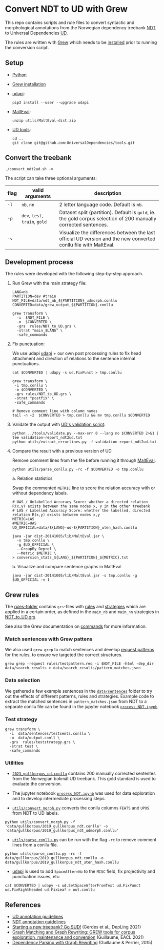 # Convert NDT to UD with Grew

This repo contains scripts and rule files to convert syntactic and morphological annotations from the Norwegian dependency treebank [NDT](https://www.nb.no/sprakbanken/en/resource-catalogue/oai-nb-no-sbr-10/) to Universal Dependencies [UD](https://universaldependencies.org/).

The rules are written with [Grew](https://grew.fr/) which needs to be [installed](https://grew.fr/usage/install/) prior to running the conversion script.

## Setup

- [Python](https://www.python.org/downloads/)
- [Grew installation](https://grew.fr/usage/install/)
- [udapi](https://udapi.github.io/):

  ``` shell
  pip3 install --user --upgrade udapi
  ```

- [MaltEval](https://www.maltparser.org/malteval.html):

  ``` shell
  unzip utils/MaltEval-dist.zip
  ```

- [UD tools](https://github.com/UniversalDependencies/tools/):

  ``` shell
  cd ..
  git clone git@github.com:UniversalDependencies/tools.git
  ```

## Convert the treebank

``` shell
./convert_ndt2ud.sh -v
```

The script can take three optional arguments:

| flag | valid arguments | description |
| ---|---|---|
| `-l` | `nb`, `nn` | 2 letter language code. Default is `nb`. |
| `-p` | `dev`, `test`, `train`, `gold` | Dataset split (partition). Default is `gold`, ie. the gold corpus selection of 200 manually corrected  sentences. |
| `-v` |  | Visualize the differences between the last official UD version and the new converted conllu file with MaltEval. |

## Development process

The rules were developed with the following step-by-step approach.

1. Run Grew with the main strategy file:

    ```shell
    LANG=nb
    PARTITION=dev #train
    NDT_FILE=data/ndt_nb_${PARTITION}_udmorph.conllu
    CONVERTED=data/grew_output_${PARTITION}.conllu

    grew transform \
      -i  $NDT_FILE \
      -o  $CONVERTED \
      -grs  rules/NDT_to_UD.grs \
      -strat "main_$LANG" \
      -safe_commands
    ```

2. Fix punctuation:

   We use udapi  [udapi](https://udapi.github.io/) + our own post processing rules to fix head attachment and direction of relations to the sentence internal punctuations.

   ``` shell
   cat $CONVERTED | udapy -s ud.FixPunct > tmp.conllu

   grew transform \
    -i tmp.conllu \
    -o $CONVERTED \
    -grs rules/NDT_to_UD.grs \
    -strat "postfix" \
    -safe_commands

   # Remove comment line with column names
   tail -n +2  $CONVERTED > tmp.conllu && mv tmp.conllu $CONVERTED
   ```

3. Validate the output with [UD's validation script](https://github.com/UniversalDependencies/tools/blob/master/validate.py):

   ``` shell
   python ../tools/validate.py --max-err 0 --lang no $CONVERTED 2>&1 | tee validation-report_ndt2ud.txt
   python utils/extract_errorlines.py -f validation-report_ndt2ud.txt
   ```

4. Compare the result with a previous version of UD

   Remove comment lines from the file before running it through [MaltEval](https://www.maltparser.org/malteval.html).

    ```shell
    python utils/parse_conllu.py -rc -f $CONVERTED -o tmp.conllu
    ```

   a. Relation statistics

      Swap the commented `METRIC` line to score the relation accuracy with or without dependency labels.

      ```shell
      # UAS / Unlabelled Accuracy Score: whether a directed relation R(x,y) exists between the same nodes x, y in the other treebank
      # LAS / Labelled Accuracy Score: whether the labelled, directed relation R(x,y) exists between nodes x,y
      METRIC=LAS
      #METRIC=UAS
      UD_OFFICIAL=data/${LANG}-ud-${PARTITION}_uten_hash.conllu

      java -jar dist-20141005/lib/MaltEval.jar \
        -s tmp.conllu \
        -g $UD_OFFICIAL \
        --GroupBy Deprel \
        --Metric $METRIC \
      > conversion_stats_${LANG}_${PARTITION}_${METRIC}.txt
      ```

   b. Visualize and compare sentence graphs in MaltEval

      ```shell
      java -jar dist-20141005/lib/MaltEval.jar -s tmp.conllu -g $UD_OFFICIAL -v 1
      ```

## Grew rules

The [rules-folder](./rules/) contains `grs`-files with [rules](https://grew.fr/doc/rule/) and [strategies](https://grew.fr/doc/grs/) which are applied in a certain order, as defined in the `main_nb` and `main_nn` strategies in [NDT_to_UD.grs](rules/NDT_to_UD.grs).

See also the Grew documentation on [commands](https://grew.fr/doc/commands/) for more information.

### Match sentences with Grew pattens

We also used `grew grep` to match sentences and develop [request patterns](https://grew.fr/doc/request/) for the rules, to ensure we targeted the correct structures.

``` shell
grew grep -request rules/testpattern.req -i $NDT_FILE -html -dep_dir data/search_results > data/search_results/pattern_matches.json
```

### Data selection

We gathered a few example sentences in the [`data/sentences`](data/sentences/) folder to try out the effects of different patterns, rules and strategies. Example code to extract the matched sentences in `pattern_matches.json` from NDT to a separate conllu file can be found in the jupyter notebook [`process_NDT.ipynb`](process_NDT.ipynb).

### Test strategy

```shell
grew transform \
  -i  data/sentences/testsents.conllu \
  -o  data/output.conll \
  -grs  rules/teststrategy.grs \
  -strat test \
  -safe_commands
```

### Utilities

- [`2023_gullkorpus_ud.conllu`](./data/gullkorpus/2023_gullkorpus_ud.conllu) contains 200 manually corrected sententes from the Norwegian bokmål UD treebank. This gold standard is used to evaluate the conversion.

- The jupyter notebook [`process_NDT.ipynb`](process_NDT.ipynb) was used for data exploration and to develop intermediate processing steps.

- [`utils/convert_morph.py`](utils/convert_morph.py) converts the conllu columns `FEATS` and `UPOS` from NDT to UD labels.

```shell
python utils/convert_morph.py -f 'data/gullkorpus/2019_gullkorpus_ndt.conllu' -o 'data/gullkorpus/2019_gullkorpus_ndt_udmorph.conllu'
```

- [`utils/parse_conllu.py`](utils/convert_morph.py) can be run with the flag `-rc` to remove comment lines from a conllu file.

``` shell
python utils/parse_conllu.py -rc -f data/gullkorpus/2019_gullkorpus_ndt.conllu -o data/gullkorpus/2019_gullkorpus_ndt_uten_hash.conllu
```

- [udapi](https://udapi.github.io/) is used to add `SpaceAfter=No` to the `MISC` field, fix projectivity and punctuation issues, etc:

``` shell
cat $CONVERTED | udapy -s ud.SetSpaceAfterFromText ud.FixPunct ud.FixRightheaded ud.FixLeaf > out.conllu
```

## References

- [UD annotation guidelines](https://universaldependencies.org/guidelines.html)
- [NDT annotation guidelines](https://www.nb.no/sbfil/dok/20140314_guidelines_ndt_english.pdf)
- [Starting a new treebank? Go SUD!](https://aclanthology.org/2021.depling-1.4) (Gerdes et al., DepLing 2021)
- [Graph Matching and Graph Rewriting: GREW tools for corpus exploration, maintenance and conversion](https://aclanthology.org/2021.eacl-demos.21) (Guillaume, EACL 2021)
- [Dependency Parsing with Graph Rewriting](https://aclanthology.org/W15-2204) (Guillaume & Perrier, 2015)
